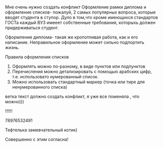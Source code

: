 Мне очень нужно создать конфликт
Оформление рамки диплома и оформление списков- пожалуй, 2 самых популярных вопроса, которые вводят студента в ступор. Дуло в том,что кроме имеющихся стандартов ГОСТа каждый ВУЗ имееет собственные требования, которыхь должен придерживаться студент.


Оформление диплома- такая же кропотливая работа, как и его написание. Неправильное оформление может сильно подпортить жизнь.

Правила оформления списков
1. Оформлять можно по-разному, в виде пунктов или подпунктов
2. Перечисления можно детализировать с помощью арабских цифр, т.е. использовато нумерованный список.
3. Можно использовать стандартный маркер (точка или тире для ненумерованного списка)

ветка текст должно создать конфликт, я уже все поменяла , что можно)))

!!!!!!

78976532491

Тефтелька замевчательный котик)

Совершенно с этим согласна!
